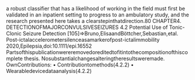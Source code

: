 a robust classifier that has a likelihood of working in the field must first be validated in an
inpatient setting to progress to an ambulatory study, and the research presented here takes a
clearstepinthatdirection.80 CHAPTER4. DETECTIONOFMAJORCONVULSIVESEIZURES
4.2 Potential Use of Tonic-Clonic Seizure Detection
[105]⇒Bruno,ElisaandBöttcher,Sebastian,etal.
Post-ictalaccelerometersilenceasamarkerofpost-ictalimmobility
2020,Epilepsia,doi:10.1111/epi.16552
Partsofthispublicationwereremovedoreditedtofitintothecompositionofthiscomplete
thesis. Nosubstantialchangesalteringtheresultsweremade.
OwnContributions:
• Contributiontomethods(4.2.2)
• Wearabledevicedataanalysis(4.2.2)